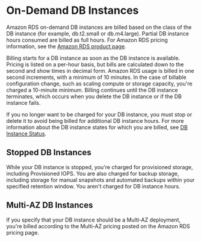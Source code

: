 # On\-Demand DB Instances<a name="USER_OnDemandDBInstances"></a>

Amazon RDS on\-demand DB instances are billed based on the class of the DB instance \(for example, db\.t2\.small or db\.m4\.large\)\. Partial DB instance hours consumed are billed as full hours\. For Amazon RDS pricing information, see the [Amazon RDS product page](https://aws.amazon.com/rds/pricing)\.

Billing starts for a DB instance as soon as the DB instance is available\. Pricing is listed on a per\-hour basis, but bills are calculated down to the second and show times in decimal form\. Amazon RDS usage is billed in one second increments, with a minimum of 10 minutes\. In the case of billable configuration change, such as scaling compute or storage capacity, you're charged a 10\-minute minimum\. Billing continues until the DB instance terminates, which occurs when you delete the DB instance or if the DB instance fails\.

If you no longer want to be charged for your DB instance, you must stop or delete it to avoid being billed for additional DB instance hours\. For more information about the DB instance states for which you are billed, see [DB Instance Status](Overview.DBInstance.Status.md)\.

## Stopped DB Instances<a name="USER_OnDemandDBInstances.Stopped"></a>

While your DB instance is stopped, you're charged for provisioned storage, including Provisioned IOPS\. You are also charged for backup storage, including storage for manual snapshots and automated backups within your specified retention window\. You aren't charged for DB instance hours\.

## Multi\-AZ DB Instances<a name="USER_OnDemandDBInstances.MultiAZ"></a>

If you specify that your DB instance should be a Multi\-AZ deployment, you're billed according to the Multi\-AZ pricing posted on the Amazon RDS pricing page\.